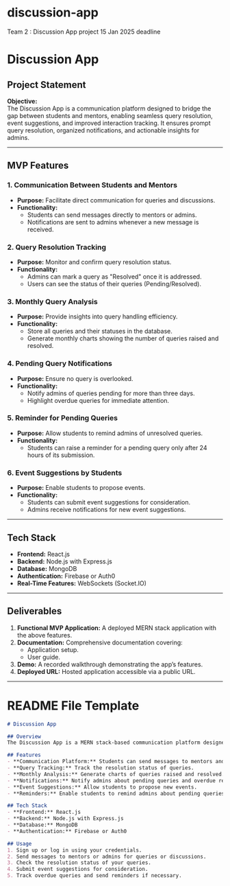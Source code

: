 # discussion-app
Team 2 : Discussion App project 15 Jan 2025 deadline 

# Discussion App

## **Project Statement**

**Objective:**  
The Discussion App is a communication platform designed to bridge the gap between students and mentors, enabling seamless query resolution, event suggestions, and improved interaction tracking. It ensures prompt query resolution, organized notifications, and actionable insights for admins.

---

## **MVP Features**

### **1. Communication Between Students and Mentors**
- **Purpose:** Facilitate direct communication for queries and discussions.
- **Functionality:**
  - Students can send messages directly to mentors or admins.
  - Notifications are sent to admins whenever a new message is received.

### **2. Query Resolution Tracking**
- **Purpose:** Monitor and confirm query resolution status.
- **Functionality:**
  - Admins can mark a query as "Resolved" once it is addressed.
  - Users can see the status of their queries (Pending/Resolved).

### **3. Monthly Query Analysis**
- **Purpose:** Provide insights into query handling efficiency.
- **Functionality:**
  - Store all queries and their statuses in the database.
  - Generate monthly charts showing the number of queries raised and resolved.

### **4. Pending Query Notifications**
- **Purpose:** Ensure no query is overlooked.
- **Functionality:**
  - Notify admins of queries pending for more than three days.
  - Highlight overdue queries for immediate attention.

### **5. Reminder for Pending Queries**
- **Purpose:** Allow students to remind admins of unresolved queries.
- **Functionality:**
  - Students can raise a reminder for a pending query only after 24 hours of its submission.

### **6. Event Suggestions by Students**
- **Purpose:** Enable students to propose events.
- **Functionality:**
  - Students can submit event suggestions for consideration.
  - Admins receive notifications for new event suggestions.

---

## **Tech Stack**

- **Frontend:** React.js
- **Backend:** Node.js with Express.js
- **Database:** MongoDB
- **Authentication:** Firebase or Auth0
- **Real-Time Features:** WebSockets (Socket.IO)

---

## **Deliverables**

1. **Functional MVP Application:** A deployed MERN stack application with the above features.
2. **Documentation:** Comprehensive documentation covering:
   - Application setup.
   - User guide.
3. **Demo:** A recorded walkthrough demonstrating the app’s features.
4. **Deployed URL:** Hosted application accessible via a public URL.

---

# README File Template

```markdown
# Discussion App

## Overview
The Discussion App is a MERN stack-based communication platform designed to enhance interaction between students and mentors. It helps streamline query management, provides insights into query resolution, and allows students to suggest events.

## Features
- **Communication Platform:** Students can send messages to mentors and admins.
- **Query Tracking:** Track the resolution status of queries.
- **Monthly Analysis:** Generate charts of queries raised and resolved.
- **Notifications:** Notify admins about pending queries and overdue responses.
- **Event Suggestions:** Allow students to propose new events.
- **Reminders:** Enable students to remind admins about pending queries.

## Tech Stack
- **Frontend:** React.js
- **Backend:** Node.js with Express.js
- **Database:** MongoDB
- **Authentication:** Firebase or Auth0

## Usage
1. Sign up or log in using your credentials.
2. Send messages to mentors or admins for queries or discussions.
3. Check the resolution status of your queries.
4. Submit event suggestions for consideration.
5. Track overdue queries and send reminders if necessary.
